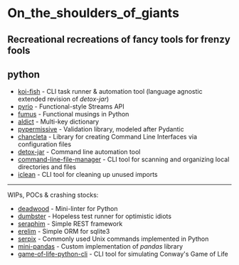 # On_the_shoulders_of_giants
Recreational recreations of fancy tools for frenzy fools
----------------------------
## python
- [koi-fish](https://github.com/kaliv0/koi_fish) - CLI task runner & automation tool (language agnostic extended revision of <i>detox-jar</i>)
- [pyrio](https://github.com/kaliv0/pyrio) - Functional-style Streams API
- [fumus](https://github.com/kaliv0/fumus) - Functional musings in Python
- [aldict](https://github.com/kaliv0/aldict) - Multi-key dictionary
- [pypermissive](https://github.com/kaliv0/pypermissive) - Validation library, modeled after Pydantic
- [chancleta](https://github.com/kaliv0/chancleta) - Library for creating Command Line Interfaces via configuration files
- [detox-jar](https://github.com/kaliv0/detox-jar) - Command line automation tool
- [command-line-file-manager](https://github.com/kaliv0/command-line-file-manager) - CLI tool for scanning and organizing local directories and files
- [iclean](https://github.com/kaliv0/iclean) - CLI tool for cleaning up unused imports
----------------------------
  WIPs, POCs & crashing stocks:
- [deadwood](https://github.com/kaliv0/deadwood) - Mini-linter for Python
- [dumbster](https://github.com/kaliv0/dumbster) - Hopeless test runner for optimistic idiots
- [seraphim](https://github.com/kaliv0/seraphim) - Simple REST framework
- [erelim](https://github.com/kaliv0/erelim) - Simple ORM for sqlite3
- [serpix](https://github.com/kaliv0/serpix) - Commonly used Unix commands implemented in Python
- [mini-pandas](https://github.com/kaliv0/mini-pandas) - Custom implementation of <i>pandas</i> library
- [game-of-life-python-cli](https://github.com/kaliv0/game-of-life-python-cli) - CLI tool for simulating Conway's Game of Life
